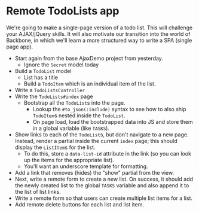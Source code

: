 # Remote TodoLists app

We're going to make a single-page version of a todo list. This will
challenge your AJAX/jQuery skills. It will also motivate our
transition into the world of Backbone, in which we'll learn a more
structured way to write a SPA (single page app).

* Start again from the base AjaxDemo project from yesterday.
    * Ignore the `Secret` model today
* Build a `TodoList` model
    * List has a title
    * Build a `TodoItem` which is an individual item of the list.
* Write a `TodoListsController`
* Write the `TodoLists#index` page
    * Bootstrap all the `TodoList`s into the page.
        * Lookup the `#to_json(:include)` syntax to see how to also
          ship `TodoItem`s nested inside the `TodoList`.
        * On page load, load the bootstrapped data into JS and store
          them in a global variable (like `TASKS`).
* Show links to each of the `TodoList`s, but don't navigate to a new
  page. Instead, render a partial inside the current `index` page;
  this should display the `ListItem`s for the list.
    * To do this, store a `data-list-id` attribute in the link (so you
      can look up the items for the appropriate list).
    * You'll want an underscore template for formatting.
* Add a link that removes (hides) the "show" partial from the view.
* Next, write a remote form to create a new list. On success, it
  should add the newly created list to the global `TASKS` variable and
  also append it to the list of list links.
* Write a remote form so that users can create multiple list items for
  a list.
* Add remote delete buttons for each list and list item.